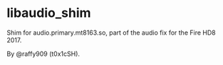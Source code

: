 # libaudio_shim
Shim for audio.primary.mt8163.so, part of the audio fix for the Fire HD8 2017.

By @raffy909 (t0x1cSH).
